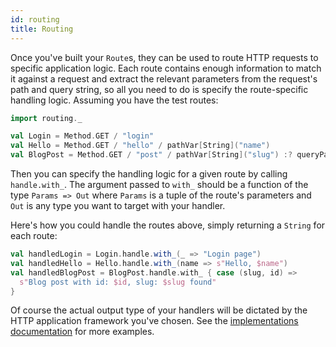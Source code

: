```yaml
---
id: routing
title: Routing
---
```


Once you've built your `Route`s, they can be used to route HTTP requests to specific application logic. Each route
contains enough information to match it against a request and extract the relevant parameters from the request's path
and query string, so all you need to do is specify the route-specific handling logic. Assuming you have the test routes:

```scala mdoc
import routing._

val Login = Method.GET / "login"
val Hello = Method.GET / "hello" / pathVar[String]("name")
val BlogPost = Method.GET / "post" / pathVar[String]("slug") :? queryParam[Int]("id")
```

Then you can specify the handling logic for a given route by calling `handle.with_`. The argument passed to `with_`
should be a function of the type `Params => Out` where `Params` is a tuple of the route's parameters and `Out` is any
type you want to target with your handler.

Here's how you could handle the routes above, simply returning a `String` for each route:

```scala mdoc
val handledLogin = Login.handle.with_(_ => "Login page")
val handledHello = Hello.handle.with_(name => s"Hello, $name")
val handledBlogPost = BlogPost.handle.with_ { case (slug, id) =>
  s"Blog post with id: $id, slug: $slug found"
}
```

Of course the actual output type of your handlers will be dictated by the HTTP application framework you've chosen.
See the [implementations documentation](implementations.md) for more examples.
